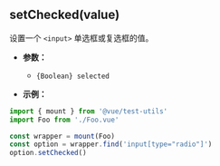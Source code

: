 ## setChecked(value)

设置一个 `<input>` 单选框或复选框的值。

- **参数：**
  - `{Boolean} selected`

- **示例：**

```js
import { mount } from '@vue/test-utils'
import Foo from './Foo.vue'

const wrapper = mount(Foo)
const option = wrapper.find('input[type="radio"]')
option.setChecked()
```
